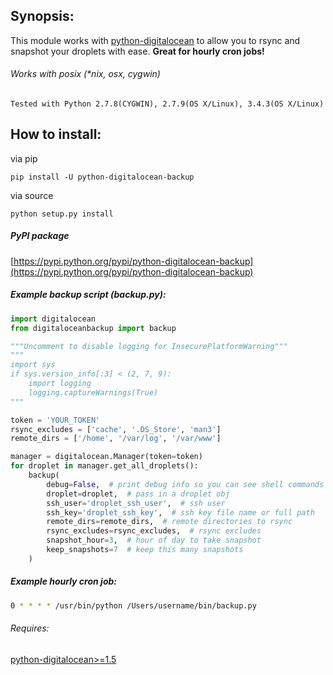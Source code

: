 ## Synopsis:

This module works with [python-digitalocean](https://github.com/koalalorenzo/python-digitalocean) to allow you to rsync and snapshot your droplets with ease. **Great for hourly cron jobs!**

###### Works with posix (*nix, osx, cygwin)
    Tested with Python 2.7.8(CYGWIN), 2.7.9(OS X/Linux), 3.4.3(OS X/Linux)


## How to install:

via pip

    pip install -U python-digitalocean-backup

via source

    python setup.py install


##### PyPI package
[https://pypi.python.org/pypi/python-digitalocean-backup](https://pypi.python.org/pypi/python-digitalocean-backup)

##### Example backup script (backup.py):

```python
import digitalocean
from digitaloceanbackup import backup

"""Uncomment to disable logging for InsecurePlatformWarning"""
"""
import sys
if sys.version_info[:3] < (2, 7, 9):
    import logging
    logging.captureWarnings(True)
"""

token = 'YOUR_TOKEN'
rsync_excludes = ['cache', '.DS_Store', 'man3']
remote_dirs = ['/home', '/var/log', '/var/www']

manager = digitalocean.Manager(token=token)
for droplet in manager.get_all_droplets():
    backup(
        debug=False,  # print debug info so you can see shell commands
        droplet=droplet,  # pass in a droplet obj
        ssh_user='droplet_ssh_user',  # ssh user
        ssh_key='droplet_ssh_key',  # ssh key file name or full path
        remote_dirs=remote_dirs,  # remote directories to rsync
        rsync_excludes=rsync_excludes,  # rsync excludes
        snapshot_hour=3,  # hour of day to take snapshot
        keep_snapshots=7  # keep this many snapshots
    )
```

##### Example hourly cron job:
```sh
0 * * * * /usr/bin/python /Users/username/bin/backup.py
```

###### Requires:
[python-digitalocean>=1.5](https://github.com/koalalorenzo/python-digitalocean)